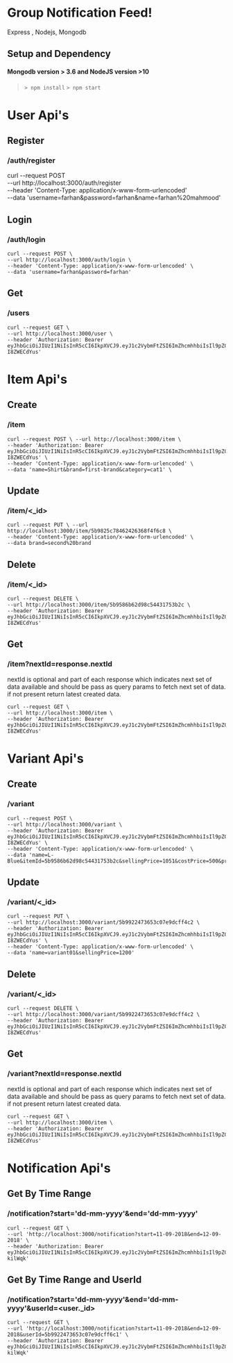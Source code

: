 # Group Notification Feed!
Express , Nodejs, Mongodb

## Setup and Dependency
#### Mongodb version > 3.6 and NodeJS version >10
> `> npm install`
> `> npm start`

# User Api's

## Register
### /auth/register
    

curl --request POST \
    --url http://localhost:3000/auth/register \
    --header 'Content-Type: application/x-www-form-urlencoded' \
    --data 'username=farhan&password=farhan&name=farhan%20mahmood'


## Login
### /auth/login

    curl --request POST \
    --url http://localhost:3000/auth/login \
    --header 'Content-Type: application/x-www-form-urlencoded' \
    --data 'username=farhan&password=farhan'

## Get
### /users

    curl --request GET \ 
    --url http://localhost:3000/user \ 
    --header 'Authorization: Bearer eyJhbGciOiJIUzI1NiIsInR5cCI6IkpXVCJ9.eyJ1c2VybmFtZSI6ImZhcmhhbiIsIl9pZCI6IjViOTkyMTdkNTFiZDAxN2U3ZWQ3MDQzNCIsImlhdCI6MTUzNjc2MjI0MCwiZXhwIjoxNTM2ODQ4NjQwfQ.f9nJQI9B0Hnu8MwrSM8mLzONCx_ZI2yo-I8ZWECdYus'

# Item Api's

## Create

### /item
	
    curl --request POST \ --url http://localhost:3000/item \ 
    --header 'Authorization: Bearer eyJhbGciOiJIUzI1NiIsInR5cCI6IkpXVCJ9.eyJ1c2VybmFtZSI6ImZhcmhhbiIsIl9pZCI6IjViOTkyMTdkNTFiZDAxN2U3ZWQ3MDQzNCIsImlhdCI6MTUzNjc2MjI0MCwiZXhwIjoxNTM2ODQ4NjQwfQ.f9nJQI9B0Hnu8MwrSM8mLzONCx_ZI2yo-I8ZWECdYus' \ 
    --header 'Content-Type: application/x-www-form-urlencoded' \ 
    --data 'name=Shirt&brand=first-brand&category=cat1' \
    
## Update
### /item/<_id>

    curl --request PUT \ --url http://localhost:3000/item/5b9825c78462426368f4f6c8 \ 
    --header 'Content-Type: application/x-www-form-urlencoded' \ 
    --data brand=second%20brand

## Delete
### /item/<_id>

    curl --request DELETE \ 
    --url http://localhost:3000/item/5b9586b62d98c54431753b2c \
    --header 'Authorization: Bearer eyJhbGciOiJIUzI1NiIsInR5cCI6IkpXVCJ9.eyJ1c2VybmFtZSI6ImZhcmhhbiIsIl9pZCI6IjViOTkyMTdkNTFiZDAxN2U3ZWQ3MDQzNCIsImlhdCI6MTUzNjc2MjI0MCwiZXhwIjoxNTM2ODQ4NjQwfQ.f9nJQI9B0Hnu8MwrSM8mLzONCx_ZI2yo-I8ZWECdYus'

## Get
### /item?nextId=response.nextId
nextId is optional and part of each response which indicates next set of data available and should be pass as query params to fetch next set of data. if not present return latest created data.

    curl --request GET \ 
    --url http://localhost:3000/item \ 
    --header 'Authorization: Bearer eyJhbGciOiJIUzI1NiIsInR5cCI6IkpXVCJ9.eyJ1c2VybmFtZSI6ImZhcmhhbiIsIl9pZCI6IjViOTkyMTdkNTFiZDAxN2U3ZWQ3MDQzNCIsImlhdCI6MTUzNjc2MjI0MCwiZXhwIjoxNTM2ODQ4NjQwfQ.f9nJQI9B0Hnu8MwrSM8mLzONCx_ZI2yo-I8ZWECdYus'

# Variant Api's

## Create
### /variant

    curl --request POST \ 
    --url http://localhost:3000/variant \ 
    --header 'Authorization: Bearer eyJhbGciOiJIUzI1NiIsInR5cCI6IkpXVCJ9.eyJ1c2VybmFtZSI6ImZhcmhhbiIsIl9pZCI6IjViOTkyMTdkNTFiZDAxN2U3ZWQ3MDQzNCIsImlhdCI6MTUzNjc2MjI0MCwiZXhwIjoxNTM2ODQ4NjQwfQ.f9nJQI9B0Hnu8MwrSM8mLzONCx_ZI2yo-I8ZWECdYus' \ 
    --header 'Content-Type: application/x-www-form-urlencoded' \ 
    --data 'name=L-Blue&itemId=5b9586b62d98c54431753b2c&sellingPrice=1051&costPrice=500&properties=cotton%2C%20blue&quantity=10'


## Update
### /variant/<_id>

    curl --request PUT \ 
    --url http://localhost:3000/variant/5b9922473653c07e9dcff4c2 \ 
    --header 'Authorization: Bearer eyJhbGciOiJIUzI1NiIsInR5cCI6IkpXVCJ9.eyJ1c2VybmFtZSI6ImZhcmhhbiIsIl9pZCI6IjViOTkyMTdkNTFiZDAxN2U3ZWQ3MDQzNCIsImlhdCI6MTUzNjc2MjI0MCwiZXhwIjoxNTM2ODQ4NjQwfQ.f9nJQI9B0Hnu8MwrSM8mLzONCx_ZI2yo-I8ZWECdYus' \ 
    --header 'Content-Type: application/x-www-form-urlencoded' \ 
    --data 'name=variant01&sellingPrice=1200'

## Delete
### /variant/<_id>

    curl --request DELETE \ 
    --url http://localhost:3000/variant/5b9922473653c07e9dcff4c2 \ 
    --header 'Authorization: Bearer eyJhbGciOiJIUzI1NiIsInR5cCI6IkpXVCJ9.eyJ1c2VybmFtZSI6ImZhcmhhbiIsIl9pZCI6IjViOTkyMTdkNTFiZDAxN2U3ZWQ3MDQzNCIsImlhdCI6MTUzNjc2MjI0MCwiZXhwIjoxNTM2ODQ4NjQwfQ.f9nJQI9B0Hnu8MwrSM8mLzONCx_ZI2yo-I8ZWECdYus'

## Get 
### /variant?nextId=response.nextId
nextId is optional and part of each response which indicates next set of data available and should be pass as query params to fetch next set of data. if not present return latest created data.

    curl --request GET \ 
    --url http://localhost:3000/item \ 
    --header 'Authorization: Bearer eyJhbGciOiJIUzI1NiIsInR5cCI6IkpXVCJ9.eyJ1c2VybmFtZSI6ImZhcmhhbiIsIl9pZCI6IjViOTkyMTdkNTFiZDAxN2U3ZWQ3MDQzNCIsImlhdCI6MTUzNjc2MjI0MCwiZXhwIjoxNTM2ODQ4NjQwfQ.f9nJQI9B0Hnu8MwrSM8mLzONCx_ZI2yo-I8ZWECdYus'
    
# Notification Api's

## Get By Time Range
### /notification?start='dd-mm-yyyy'&end='dd-mm-yyyy'

    curl --request GET \ 
    --url 'http://localhost:3000/notification?start=11-09-2018&end=12-09-2018' \ 
    --header 'Authorization: Bearer eyJhbGciOiJIUzI1NiIsInR5cCI6IkpXVCJ9.eyJ1c2VybmFtZSI6ImZhcmhhbiIsIl9pZCI6IjViOThmYTBhYWUyMzI2N2ExZWJhMTJkNiIsImlhdCI6MTUzNjc1MjM1MiwiZXhwIjoxNTM2ODM4NzUyfQ.nQUKGwkQOsIdy4z4vcJXyDy5Aq68ZVux5ZD0-kilWqk'

## Get By Time Range and UserId
### /notification?start='dd-mm-yyyy'&end='dd-mm-yyyy'&userId=<user._id>

    curl --request GET \ 
    --url 'http://localhost:3000/notification?start=11-09-2018&end=12-09-2018&userId=5b9922473653c07e9dcff6c1' \ 
    --header 'Authorization: Bearer eyJhbGciOiJIUzI1NiIsInR5cCI6IkpXVCJ9.eyJ1c2VybmFtZSI6ImZhcmhhbiIsIl9pZCI6IjViOThmYTBhYWUyMzI2N2ExZWJhMTJkNiIsImlhdCI6MTUzNjc1MjM1MiwiZXhwIjoxNTM2ODM4NzUyfQ.nQUKGwkQOsIdy4z4vcJXyDy5Aq68ZVux5ZD0-kilWqk'
